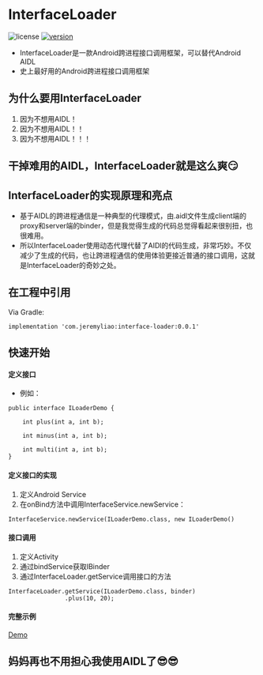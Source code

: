 # InterfaceLoader
![license](https://img.shields.io/github/license/JeremyLiao/InterfaceLoader.svg) [![version](https://img.shields.io/badge/JCenter-v0.0.1-blue.svg)](https://mvnrepository.com/artifact/com.jeremyliao/)

- InterfaceLoader是一款Android跨进程接口调用框架，可以替代Android AIDL
- 史上最好用的Android跨进程接口调用框架

## 为什么要用InterfaceLoader
1. 因为不想用AIDL！
2. 因为不想用AIDL！！
3. 因为不想用AIDL！！！

## 干掉难用的AIDL，InterfaceLoader就是这么爽:smirk:

## InterfaceLoader的实现原理和亮点
- 基于AIDL的跨进程通信是一种典型的代理模式，由.aidl文件生成client端的proxy和server端的binder，但是我觉得生成的代码总觉得看起来很别扭，也很难用。
- 所以InterfaceLoader使用动态代理代替了AIDl的代码生成，非常巧妙。不仅减少了生成的代码，也让跨进程通信的使用体验更接近普通的接口调用，这就是InterfaceLoader的奇妙之处。

## 在工程中引用
Via Gradle:
```
implementation 'com.jeremyliao:interface-loader:0.0.1'
```

## 快速开始
#### 定义接口
- 例如：

```
public interface ILoaderDemo {

    int plus(int a, int b);

    int minus(int a, int b);

    int multi(int a, int b);
}
```
#### 定义接口的实现
1. 定义Android Service
2. 在onBind方法中调用InterfaceService.newService：

```
InterfaceService.newService(ILoaderDemo.class, new ILoaderDemo()
```
#### 接口调用
1. 定义Activity
2. 通过bindService获取IBinder
3. 通过InterfaceLoader.getService调用接口的方法

```
InterfaceLoader.getService(ILoaderDemo.class, binder)
                .plus(10, 20);
```
#### 完整示例
[Demo](InterfaceLoader/tree/master/InterfaceLoader/app)

## 妈妈再也不用担心我使用AIDL了:sunglasses::sunglasses:
